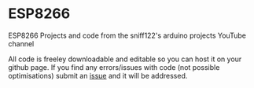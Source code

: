# ESP8266
ESP8266 Projects and code from the sniff122's arduino projects YouTube channel

All code is freeley downloadable and editable so you can host it on your github page. If you find any errors/issues with code (not possible optimisations) submit an [issue](.//issues) and it will be addressed.
